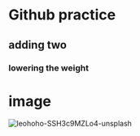 # Github practice


## adding two ##


### lowering the weight 


# image 
![leohoho-SSH3c9MZLo4-unsplash](https://user-images.githubusercontent.com/46296076/106560823-a9c3ca00-654d-11eb-88f8-0d4833ea33ef.jpg)
